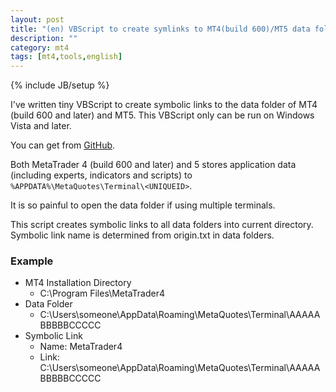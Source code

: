 ```yaml
---
layout: post
title: "(en) VBScript to create symlinks to MT4(build 600)/MT5 data folder"
description: ""
category: mt4
tags: [mt4,tools,english]
---
```

{% include JB/setup %}

I've written tiny VBScript to create symbolic links to the data folder of MT4 (build 600 and later) and MT5.
This VBScript only can be run on Windows Vista and later.

You can get from [GitHub](https://github.com/micclly/mt4-tools/blob/master/make-symlinks-to-terminal-data-path.vbs).

Both MetaTrader 4 (build 600 and later) and 5 stores application data (including experts, indicators and scripts)
to ``%APPDATA%\MetaQuotes\Terminal\<UNIQUEID>``.

It is so painful to open the data folder if using multiple terminals.

This script creates symbolic links to all data folders into current directory.
Symbolic link name is determined from origin.txt in data folders.

### Example

- MT4 Installation Directory
    - C:\Program Files\MetaTrader4
- Data Folder
    - C:\Users\someone\AppData\Roaming\MetaQuotes\Terminal\AAAAABBBBBCCCCC
- Symbolic Link
    - Name: MetaTrader4
    - Link: C:\Users\someone\AppData\Roaming\MetaQuotes\Terminal\AAAAABBBBBCCCCC 
